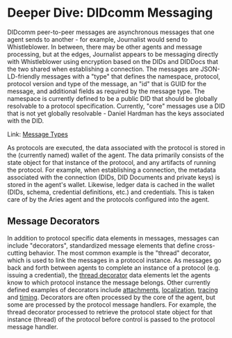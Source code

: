 # Deeper Dive: DIDcomm Messaging

DIDcomm peer-to-peer messages are asynchronous messages that one agent sends to another - for example, Journalist would send to Whistleblower. In between, there may be other agents and message processing, but at the edges, Journalist appears to be messaging directly with Whistleblower using encryption based on the DIDs and DIDDocs that the two shared when establishing a connection. The messages are JSON-LD-friendly messages with a "type" that defines the namespace, protocol, protocol version and type of the message, an "id" that is GUID for the message, and additional fields as required by the message type. The namespace is currently defined to be a public DID that should be globally resolvable to a protocol specification. Currently, "core" messages use a DID that is not yet globally resolvable - Daniel Hardman has the keys associated with the DID.

Link: [Message Types](https://github.com/hyperledger/aries-rfcs/blob/master/concepts/0020-message-types/README.md)

As protocols are executed, the data associated with the protocol is stored in the (currently named) wallet of the agent. The data primarily consists of the state object for that instance of the protocol, and any artifacts of running the protocol. For example, when establishing a connection, the metadata associated with the connection (DIDs, DID Documents and private keys) is stored in the agent's wallet. Likewise, ledger data is cached in the wallet (DIDs, schema, credential definitions, etc.) and credentials. This is taken care of by the Aries agent and the protocols configured into the agent.

## Message Decorators

In addition to protocol specific data elements in messages, messages can include "decorators", standardized message elements that define cross-cutting behavior. The most common example is the "thread" decorator, which is used to link the messages in a protocol instance. As messages go back and forth between agents to complete an instance of a protocol (e.g. issuing a credential), the [thread decorator](https://github.com/hyperledger/aries-rfcs/tree/master/concepts/0008-message-id-and-threading) data elements let the agents know to which protocol instance the message belongs. Other currently defined examples of decorators include [attachments](https://github.com/hyperledger/aries-rfcs/tree/master/concepts/0017-attachments), [localization](https://github.com/hyperledger/aries-rfcs/blob/master/features/0043-l10n/README.md), [tracing](https://github.com/hyperledger/aries-rfcs/blob/master/features/0034-message-tracing/README.md) and [timing](https://github.com/hyperledger/aries-rfcs/blob/master/features/0032-message-timing/README.md). Decorators are often processed by the core of the agent, but some are processed by the protocol message handlers. For example, the thread decorator processed to retrieve the protocol state object for that instance (thread) of the protocol before control is passed to the protocol message handler.
